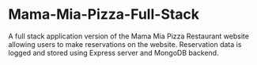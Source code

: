 # Mama-Mia-Pizza-Full-Stack
A full stack application version of the Mama Mia Pizza Restaurant website allowing users to make reservations on the website. Reservation data is logged and stored using Express server and MongoDB backend.

